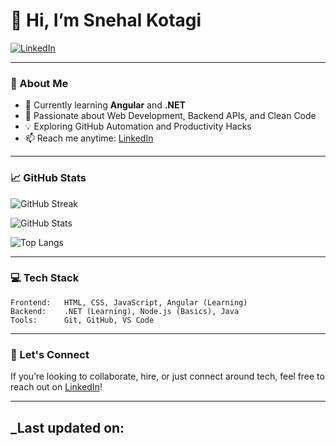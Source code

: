 # 👋 Hi, I’m Snehal Kotagi

[![LinkedIn](https://img.shields.io/badge/-LinkedIn-blue?logo=linkedin&style=flat-square)](https://www.linkedin.com/in/snehalkotagi/)

---
### 🚀 About Me

- 🔭 Currently learning **Angular** and **.NET**
- 🌱 Passionate about Web Development, Backend APIs, and Clean Code
- 💡 Exploring GitHub Automation and Productivity Hacks
- 📫 Reach me anytime: [LinkedIn](https://www.linkedin.com/in/snehalkotagi/)

---
### 📈 GitHub Stats

![GitHub Streak](https://streak-stats.demolab.com?user=snehalk2312&theme=tokyonight&hide_border=true)

![GitHub Stats](https://github-readme-stats.vercel.app/api?username=snehalk2312&show_icons=true&theme=tokyonight&hide_border=true)

![Top Langs](https://github-readme-stats.vercel.app/api/top-langs/?username=snehalk2312&layout=compact&theme=tokyonight&hide_border=true)

---

### 💻 Tech Stack
```text
Frontend:   HTML, CSS, JavaScript, Angular (Learning)
Backend:    .NET (Learning), Node.js (Basics), Java
Tools:      Git, GitHub, VS Code
``` 
---

### 📌 Let's Connect

If you’re looking to collaborate, hire, or just connect around tech, feel free to reach out on [LinkedIn](https://www.linkedin.com/in/snehalkotagi/)!

---
_Last updated on: 
---
